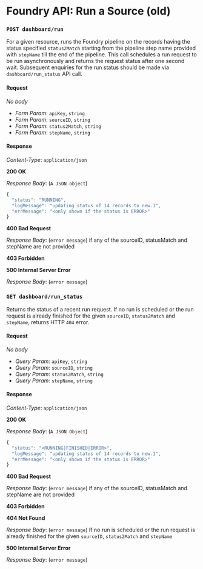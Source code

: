 # Foundry API: Run a Source \(old\)

### `POST dashboard/run`

For a given resource, runs the Foundry pipeline on the records having the status specified `status2Match` starting from the pipeline step name provided with `stepName` till the end of the pipeline. This call schedules a run request to be run asynchronously and returns the request status after one second wait. Subsequent enquiries for the run status should be made via `dashboard/run_status` API call.

#### Request

_No body_

* _Form Param_: `apiKey`, `string` 
* _Form Param_: `sourceID`, `string` 
* _Form Param_: `status2Match`, `string` 
* _Form Param_: `stepName`, `string` 

#### Response

_Content-Type_: `application/json`

**200 OK**

_Response Body_: \(`A JSON object`\)

```javascript
{
  "status": "RUNNING",
  "logMessage": "updating status of 14 records to new.1",
  "errMessage": "<only shown if the status is ERROR>"
}
```

**400 Bad Request**

_Response Body_: \(`error message`\) if any of the sourceID, statusMatch and stepName are not provided

**403 Forbidden**

**500 Internal Server Error**

_Response Body_: \(`error message`\)

### `GET dashboard/run_status`

Returns the status of a recent run request. If no run is scheduled or the run request is already finished for the given `sourceID`, `status2Match` and `stepName`, returns HTTP `404` error.

#### Request

_No body_

* _Query Param_: `apiKey`, `string` 
* _Query Param_: `sourceID`, `string` 
* _Query Param_: `status2Match`, `string`
* _Query Param_: `stepName`, `string` 

#### Response

_Content-Type_: `application/json`

**200 OK**

_Response Body_: \(`A JSON Object`\)

```javascript
{
  "status": "<RUNNING|FINISHED|ERROR>",
  "logMessage": "updating status of 14 records to new.1",
  "errMessage": "<only shown if the status is ERROR>"
}
```

**400 Bad Request**

_Response Body_: \(`error message`\) if any of the sourceID, statusMatch and stepName are not provided

**403 Forbidden**

**404 Not Found**

_Response Body_: \(`error message`\) If no run is scheduled or the run request is already finished for the given `sourceID`, `status2Match` and `stepName`

**500 Internal Server Error**

_Response Body_: \(`error message`\)

